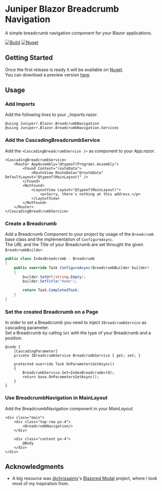 # Juniper Blazor Breadcrumb Navigation
A simple breadcrumb navigation component for your Blazor applications.

[![Build](https://img.shields.io/github/workflow/status/jnprr/blazor-breadcrumb-navigation/Deploy%20Master)](https://github.com/jnprr/blazor-breadcrumb-navigation/actions?query=workflow%3A"Deploy+Master")
[![Nuget](https://img.shields.io/github/v/release/jnprr/blazor-breadcrumb-navigation?sort=semver)](https://github.com/jnprr/blazor-breadcrumb-navigation/packages/)

## Getting Started
Once the first release is ready it will be available on [Nuget](https://www.nuget.org/).  
You can download a preview version [here](https://github.com/jnprr/blazor-breadcrumb-navigation/packages/).

## Usage

### Add Imports

Add the following lines to your *_Imports.razor*.

```razor
@using Juniperr.Blazor.BreadcrumbNavigation
@using Juniperr.Blazor.BreadcrumbNavigation.Services
```

### Add the CascadingBreadcrumbService

Add the `<CascadingBreadcrumbService />` as component to your *App.razor*.

```razor
<CascadingBreadcrumbService>
    <Router AppAssembly="@typeof(Program).Assembly">
        <Found Context="routeData">
            <RouteView RouteData="@routeData" DefaultLayout="@typeof(MainLayout)" />
        </Found>
        <NotFound>
            <LayoutView Layout="@typeof(MainLayout)">
                <p>Sorry, there's nothing at this address.</p>
            </LayoutView>
        </NotFound>
    </Router>
</CascadingBreadcrumbService>
```

### Create a Breadcrumb

Add a Breadcrumb Component to your project by usage of the `Breadcrumb` base class and the implementation of `ConfigureAsync`.  
The *URL* and the *Title* of your Breadcrumb are set throught the given `BreadcrumbBuilder`.

```csharp
public class IndexBreadcrumb : Breadcrumb
{
    public override Task ConfigureAsync(BreadcrumbBuilder builder)
    {
        builder.SetUrl(string.Empty);
        builder.SetTitle("Home");

        return Task.CompletedTask;
    }
}
```

### Set the created Breadcrumb on a Page

In order to set a Breadcrumb you need to inject `IBreadcrumbService` as cascading parameter.  
Set a Breadcrumb by calling `Set` with the type of your Breadcrumb and a position.

```razor
@code {
    [CascadingParameter]
    private IBreadcrumbService BreadcrumbService { get; set; }

    protected override Task OnParametersSetAsync()
    {
        BreadcrumbService.Set<IndexBreadcrumb>(0);
        return base.OnParametersSetAsync();
    }
}
```

### Use BreadcrumbNavigation in MainLayout

Add the BreadcrumbNavigation component in your *MainLayout*.

```razor
<div class="main">
    <div class="top-row px-4">
        <BreadcrumbNavigation/>
    </div>

    <div class="content px-4">
        @Body
    </div>
</div>
```

## Acknowledgments
- A big resource was [@chrissainty](https://github.com/chrissainty)'s [Blazored Modal](https://github.com/Blazored/Modal) project, where I took most of my inspiration from.
